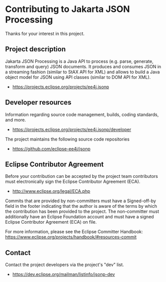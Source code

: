 # Contributing to Jakarta JSON Processing

Thanks for your interest in this project.

## Project description

Jakarta JSON Processing is a Java API to process (e.g. parse, generate,
transform and query) JSON documents. It produces and consumes JSON in a
streaming fashion (similar to StAX API for XML) and allows to build a Java
object model for JSON using API classes (similar to DOM API for XML).

* https://projects.eclipse.org/projects/ee4j.jsonp

## Developer resources

Information regarding source code management, builds, coding standards, and
more.

* https://projects.eclipse.org/projects/ee4j.jsonp/developer

The project maintains the following source code repositories

* https://github.com/eclipse-ee4j/jsonp

## Eclipse Contributor Agreement

Before your contribution can be accepted by the project team contributors must
electronically sign the Eclipse Contributor Agreement (ECA).

* http://www.eclipse.org/legal/ECA.php

Commits that are provided by non-committers must have a Signed-off-by field in
the footer indicating that the author is aware of the terms by which the
contribution has been provided to the project. The non-committer must
additionally have an Eclipse Foundation account and must have a signed Eclipse
Contributor Agreement (ECA) on file.

For more information, please see the Eclipse Committer Handbook:
https://www.eclipse.org/projects/handbook/#resources-commit

## Contact

Contact the project developers via the project's "dev" list.

* https://dev.eclipse.org/mailman/listinfo/jsonp-dev
